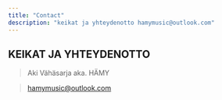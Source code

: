 ```yaml
---
title: "Contact"
description: "keikat ja yhteydenotto hamymusic@outlook.com"
---
```


## KEIKAT JA YHTEYDENOTTO

> Aki Vähäsarja aka. HÄMY 

> hamymusic@outlook.com

